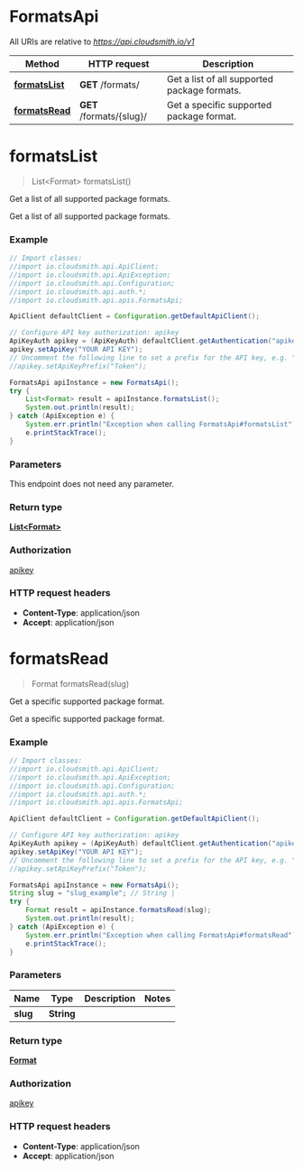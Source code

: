# FormatsApi

All URIs are relative to *https://api.cloudsmith.io/v1*

Method | HTTP request | Description
------------- | ------------- | -------------
[**formatsList**](FormatsApi.md#formatsList) | **GET** /formats/ | Get a list of all supported package formats.
[**formatsRead**](FormatsApi.md#formatsRead) | **GET** /formats/{slug}/ | Get a specific supported package format.


<a name="formatsList"></a>
# **formatsList**
> List&lt;Format&gt; formatsList()

Get a list of all supported package formats.

Get a list of all supported package formats.

### Example
```java
// Import classes:
//import io.cloudsmith.api.ApiClient;
//import io.cloudsmith.api.ApiException;
//import io.cloudsmith.api.Configuration;
//import io.cloudsmith.api.auth.*;
//import io.cloudsmith.api.apis.FormatsApi;

ApiClient defaultClient = Configuration.getDefaultApiClient();

// Configure API key authorization: apikey
ApiKeyAuth apikey = (ApiKeyAuth) defaultClient.getAuthentication("apikey");
apikey.setApiKey("YOUR API KEY");
// Uncomment the following line to set a prefix for the API key, e.g. "Token" (defaults to null)
//apikey.setApiKeyPrefix("Token");

FormatsApi apiInstance = new FormatsApi();
try {
    List<Format> result = apiInstance.formatsList();
    System.out.println(result);
} catch (ApiException e) {
    System.err.println("Exception when calling FormatsApi#formatsList");
    e.printStackTrace();
}
```

### Parameters
This endpoint does not need any parameter.

### Return type

[**List&lt;Format&gt;**](Format.md)

### Authorization

[apikey](../README.md#apikey)

### HTTP request headers

 - **Content-Type**: application/json
 - **Accept**: application/json

<a name="formatsRead"></a>
# **formatsRead**
> Format formatsRead(slug)

Get a specific supported package format.

Get a specific supported package format.

### Example
```java
// Import classes:
//import io.cloudsmith.api.ApiClient;
//import io.cloudsmith.api.ApiException;
//import io.cloudsmith.api.Configuration;
//import io.cloudsmith.api.auth.*;
//import io.cloudsmith.api.apis.FormatsApi;

ApiClient defaultClient = Configuration.getDefaultApiClient();

// Configure API key authorization: apikey
ApiKeyAuth apikey = (ApiKeyAuth) defaultClient.getAuthentication("apikey");
apikey.setApiKey("YOUR API KEY");
// Uncomment the following line to set a prefix for the API key, e.g. "Token" (defaults to null)
//apikey.setApiKeyPrefix("Token");

FormatsApi apiInstance = new FormatsApi();
String slug = "slug_example"; // String | 
try {
    Format result = apiInstance.formatsRead(slug);
    System.out.println(result);
} catch (ApiException e) {
    System.err.println("Exception when calling FormatsApi#formatsRead");
    e.printStackTrace();
}
```

### Parameters

Name | Type | Description  | Notes
------------- | ------------- | ------------- | -------------
 **slug** | **String**|  |

### Return type

[**Format**](Format.md)

### Authorization

[apikey](../README.md#apikey)

### HTTP request headers

 - **Content-Type**: application/json
 - **Accept**: application/json

